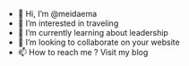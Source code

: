 - 👋 Hi, I’m @meidaema
- 👀 I’m interested in traveling
- 🌱 I’m currently learning about leadership
- 💞️ I’m looking to collaborate on your website
- 📫 How to reach me ? Visit my blog 

<!---
meidaema/meidaema is a ✨ special ✨ repository because its `README.md` (this file) appears on your GitHub profile.
You can click the Preview link to take a look at your changes.
--->

